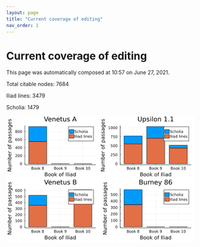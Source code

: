 ```yaml
---
layout: page
title: "Current coverage of editing"
nav_order: 1
---
```



# Current coverage of editing

This page was automatically composed at 10:57 on June 27, 2021.

Total citable nodes: 7684

Iliad lines: 3479

Scholia: 1479

![Summary of coverage](./coverage.png)